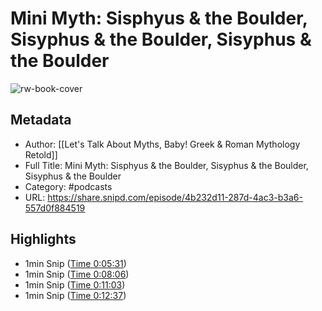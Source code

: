 # Mini Myth: Sisphyus & the Boulder, Sisyphus & the Boulder, Sisyphus & the Boulder

![rw-book-cover](https://wsrv.nl/?url=https%3A%2F%2Fassets.pippa.io%2Fshows%2F67a1934c95d7c2516aeb49a7%2Fshow-cover.jpg&w=100&h=100)

## Metadata
- Author: [[Let's Talk About Myths, Baby! Greek & Roman Mythology Retold]]
- Full Title: Mini Myth: Sisphyus & the Boulder, Sisyphus & the Boulder, Sisyphus & the Boulder
- Category: #podcasts
- URL: https://share.snipd.com/episode/4b232d11-287d-4ac3-b3a6-557d0f884519

## Highlights
- 1min Snip ([Time 0:05:31](https://share.snipd.com/snip/a5f2c040-2d06-453c-a320-ebe8e8378cf4))
- 1min Snip ([Time 0:08:06](https://share.snipd.com/snip/c81c20ad-9101-4b8d-82f7-90e07e9c4e5a))
- 1min Snip ([Time 0:11:03](https://share.snipd.com/snip/fa9654da-ffbf-4730-976b-666aaf46604f))
- 1min Snip ([Time 0:12:37](https://share.snipd.com/snip/7ad2c6ce-abc5-48ba-861d-1200b220d179))
